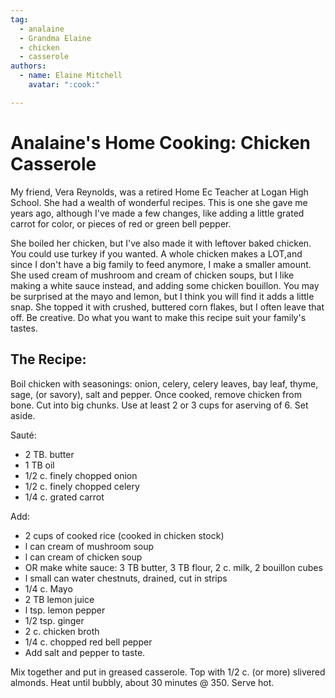 ```yaml
---
tag:
  - analaine
  - Grandma Elaine
  - chicken
  - casserole
authors:
  - name: Elaine Mitchell
    avatar: ":cook:"

---
```


# Analaine's Home Cooking: Chicken Casserole
My friend, Vera Reynolds, was a retired Home Ec Teacher at Logan High School. She had a
wealth of wonderful recipes. This is one she gave me years ago, although I've made a few
changes, like adding a little grated carrot for color, or pieces of red or green bell pepper.

She boiled her chicken, but I've also made it with leftover baked chicken. You could use turkey
if you wanted. A whole chicken makes a LOT,and since I don't have a big family to feed
anymore, I make a smaller amount. She used cream of mushroom and cream of chicken soups,
but I like making a white sauce instead, and adding some chicken bouillon. You may be
surprised at the mayo and lemon, but I think you will find it adds a little snap. She topped it
with crushed, buttered corn flakes, but I often leave that off. Be creative. Do what you want to
make this recipe suit your family's tastes.

## The Recipe:
Boil chicken with seasonings: onion, celery, celery leaves, bay leaf, thyme, sage, (or savory),
salt and pepper. Once cooked, remove chicken from bone. Cut into big chunks. Use at least 2 or
3 cups for aserving of 6. Set aside.

Sauté:
* 2 TB. butter
* 1 TB oil
* 1/2 c. finely chopped onion
* 1/2 c. finely chopped celery
* 1/4 c. grated carrot

Add:
* 2 cups of cooked rice (cooked in chicken stock)
* l can cream of mushroom soup
* l can cream of chicken soup
* OR make white sauce: 3 TB butter, 3 TB flour, 2 c. milk, 2 bouillon cubes
* l small can water chestnuts, drained, cut in strips
* 1/4 c. Mayo
* 2 TB lemon juice
* l tsp. lemon pepper
* 1/2 tsp. ginger
* 2 c. chicken broth
* 1/4 c. chopped red bell pepper
* Add salt and pepper to taste.

Mix together and put in greased casserole. Top with 1/2 c. (or more) slivered almonds. Heat
until bubbly, about 30 minutes @ 350. Serve hot.